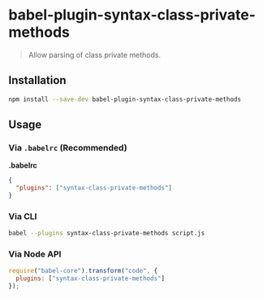 # babel-plugin-syntax-class-private-methods

> Allow parsing of class private methods.

## Installation

```sh
npm install --save-dev babel-plugin-syntax-class-private-methods
```

## Usage

### Via `.babelrc` (Recommended)

**.babelrc**

```json
{
  "plugins": ["syntax-class-private-methods"]
}
```

### Via CLI

```sh
babel --plugins syntax-class-private-methods script.js
```

### Via Node API

```javascript
require("babel-core").transform("code", {
  plugins: ["syntax-class-private-methods"]
});
```

